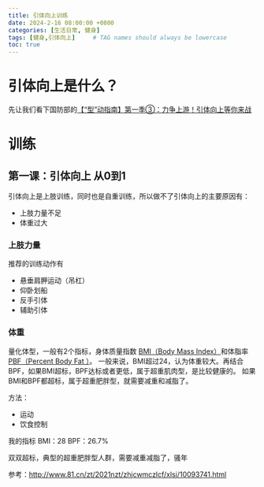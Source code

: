 ```yaml
---
title: 引体向上训练
date: 2024-2-16 08:00:00 +0800
categories: [生活日常, 健身]
tags: [健身,引体向上]     # TAG names should always be lowercase
toc: true
---
```

# 引体向上是什么？
先让我们看下国防部的[【“型”动指南】第一季③：力争上游！引体向上等你来战](http://www.mod.gov.cn/gfbw/gffw/ws/16256169.html)

# 训练
## 第一课：引体向上 从0到1
引体向上是上肢训练，同时也是自重训练，所以做不了引体向上的主要原因有：
* 上肢力量不足
* 体重过大

### 上肢力量
推荐的训练动作有
* 悬垂肩胛运动（吊杠）
* 仰卧划船
* 反手引体
* 辅助引体

### 体重
量化体型，一般有2个指标，身体质量指数 [BMI（Body Mass Index）](https://en.wikipedia.org/wiki/Body_mass_index)和体脂率 [PBF（Percent Body Fat ）](https://zh.wikipedia.org/wiki/%E9%AB%94%E8%84%82%E8%82%AA%E7%8E%87)。
一般来说，BMI超过24，认为体重较大。再结合BPF，如果BMI超标，BPF达标或者更低，属于超重肌肉型，是比较健康的。
如果BMI和BPF都超标，属于超重肥胖型，就需要减重和减脂了。

方法：
* 运动
* 饮食控制

我的指标
BMI：28
BPF：26.7%

双双超标，典型的超重肥胖型人群，需要减重减脂了，骚年

参考：http://www.81.cn/zt/2021nzt/zhjcwmczlcf/xlsj/10093741.html




